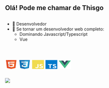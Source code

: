 ## Olá! Pode me chamar de Thisgo
<div style="display: flex; align-items: center;">
<div style="flex: 1">
<ul>
  <li>🔭 Desenvolvedor</li>
  <li>🎯 Se tornar um desenvolvedor web completo:
    <ul>
        <li>Dominando Javascript/Typescript</li>
        <li>Vue</li>
    <ul>
  </li>
</ul>
    </div>
</div>




##
  
  <div style="display: inline-block"><br>
    <img align="center" alt="Thisgo-HTML" height="30" width="40" src="https://raw.githubusercontent.com/devicons/devicon/master/icons/html5/html5-original.svg">
    <img align="center" alt="Thisgo-CSS" height="30" width="40" src="https://raw.githubusercontent.com/devicons/devicon/master/icons/css3/css3-original.svg">
    <img align="center" alt="Thisgo-Js" height="30" width="40" src="https://raw.githubusercontent.com/devicons/devicon/master/icons/javascript/javascript-plain.svg">
    <img align="center" alt="Thisgo-Ts" height="30" width="40" src="https://raw.githubusercontent.com/devicons/devicon/master/icons/typescript/typescript-plain.svg">
    <img align="center" alt="Thisgo-Vue" height="30" width="40" src="https://raw.githubusercontent.com/devicons/devicon/master/icons/vuejs/vuejs-original.svg">
  </div>
  
  ##
  
  <div>
    <a href="https://www.linkedin.com/in/thiago-silva27/" target="_blank"><img src="https://img.shields.io/badge/LinkedIn-0077B5?style=for-the-badge&logo=linkedin&logoColor=white" target="_blank"></a>
    
    
  </div>
